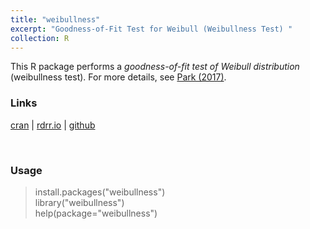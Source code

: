 ```yaml
---
title: "weibullness"
excerpt: "Goodness-of-Fit Test for Weibull (Weibullness Test) "
collection: R
---
```


This R package performs a <i>goodness-of-fit test of Weibull distribution</i> 
(weibullness test). 
For more details, see 
[Park (2017)](http://journals.sfu.ca/ijietap/index.php/ijie/article/view/2848). <br />

### Links
[cran](https://cran.r-project.org/web/packages/weibullness/index.html) | [rdrr.io](https://rdrr.io/cran/weibullness/) | [github](https://github.com/appliedstat/R/tree/master/weibullness) 

<br />

### Usage
> install.packages("weibullness") <br />
> library("weibullness")  <br />
> help(package="weibullness")  
